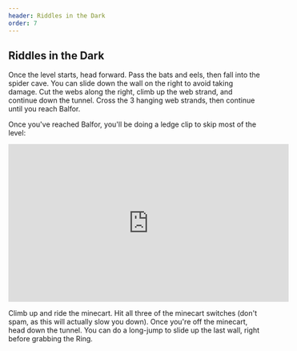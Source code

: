 ```yaml
---
header: Riddles in the Dark
order: 7
---
```


## Riddles in the Dark

Once the level starts, head forward. Pass the bats and eels, then fall into the spider cave. You can slide down the wall on the right to avoid taking damage. Cut the webs along the right, climb up the web strand, and continue down the tunnel. Cross the 3 hanging web strands, then continue until you reach Balfor.

Once you've reached Balfor, you'll be doing a ledge clip to skip most of the level:

<iframe width="560" height="315" src="https://www.youtube.com/embed/WxAwk7EbFLM" frameborder="0" allow="accelerometer; autoplay; clipboard-write; encrypted-media; gyroscope; picture-in-picture" allowfullscreen></iframe>

Climb up and ride the minecart. Hit all three of the minecart switches (don't spam, as this will actually slow you down). Once you're off the minecart, head down the tunnel. You can do a long-jump to slide up the last wall, right before grabbing the Ring.